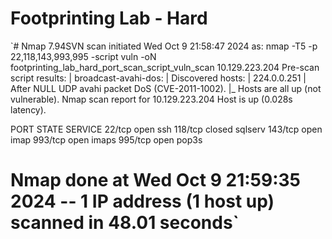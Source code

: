 
# Footprinting Lab - Hard

`# Nmap 7.94SVN scan initiated Wed Oct  9 21:58:47 2024 as: nmap -T5 -p 22,118,143,993,995 -script vuln -oN footprinting_lab_hard_port_scan_script_vuln_scan 10.129.223.204
Pre-scan script results:
| broadcast-avahi-dos: 
|   Discovered hosts:
|     224.0.0.251
|   After NULL UDP avahi packet DoS (CVE-2011-1002).
|_  Hosts are all up (not vulnerable).
Nmap scan report for 10.129.223.204
Host is up (0.028s latency).

PORT    STATE  SERVICE
22/tcp  open   ssh
118/tcp closed sqlserv
143/tcp open   imap
993/tcp open   imaps
995/tcp open   pop3s

# Nmap done at Wed Oct  9 21:59:35 2024 -- 1 IP address (1 host up) scanned in 48.01 seconds`
